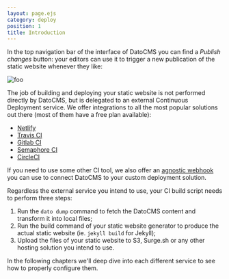 ```yaml
---
layout: page.ejs
category: deploy
position: 1
title: Introduction
---
```


In the top navigation bar of the interface of DatoCMS you can find a *Publish changes* button: your editors can use it to trigger a new publication of the static website whenever they like:

![foo](/images/publish-button.png)

The job of building and deploying your static website is not performed directly by DatoCMS, but is delegated to an external Continuous Deployment service. We offer integrations to all the most popular solutions out there (most of them have a free plan available):

* [Netlify](/deployment/netlify.html)
* [Travis CI](/deployment/travis.html)
* [Gitlab CI](/deployment/gitlab.html)
* [Semaphore CI](/deployment/semaphore.html)
* [CircleCI](/deployment/circleci.html)

If you need to use some other CI tool, we also offer an [agnostic webhook](/deployment/custom.html) you can use to connect DatoCMS to your custom deployment solution. 

Regardless the external service you intend to use, your CI build script needs to perform three steps:

1. Run the `dato dump` command to fetch the DatoCMS content and transform it into local files;
1. Run the build command of your static website generator to produce the actual static website (ie. `jekyll build` for Jekyll);
1. Upload the files of your static website to S3, Surge.sh or any other hosting solution you intend to use.

In the following chapters we'll deep dive into each different service to see how to properly configure them.
